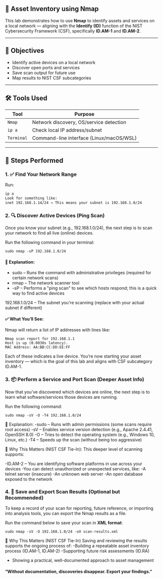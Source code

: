 ## 🧠 Asset Inventory using Nmap

This lab demonstrates how to use **Nmap** to identify assets and services on a local network — aligning with the **Identify (ID)** function of the NIST Cybersecurity Framework (CSF), specifically **ID.AM-1** and **ID.AM-2**.

---

## 🎯 Objectives

- Identify active devices on a local network  
- Discover open ports and services  
- Save scan output for future use  
- Map results to NIST CSF subcategories  

---

## 🛠️ Tools Used

| Tool       | Purpose                                      |
|------------|----------------------------------------------|
| `Nmap`     | Network discovery, OS/service detection      |
| `ip a`     | Check local IP address/subnet                |
| `Terminal` | Command-line interface (Linux/macOS/WSL)     |

---

## 📝 Steps Performed

### 1. ✅ Find Your Network Range

Run:

```bash
ip a
Look for something like:
inet 192.168.1.14/24 → This means your subnet is 192.168.1.0/24
```




### 2. 🔍 Discover Active Devices (Ping Scan)
Once you know your subnet (e.g., 192.168.1.0/24), the next step is to scan your network to find all live (online) devices.

Run the following command in your terminal:

```sudo nmap -sP 192.168.1.0/24```

#### 🔎 Explanation:
- sudo – Runs the command with administrative privileges (required for certain network scans)
- nmap – The network scanner tool
- -sP – Performs a "ping scan" to see which hosts respond; this is a quick way to find active devices

192.168.1.0/24 – The subnet you're scanning (replace with your actual subnet if different)

#### ✅ What You’ll See:
Nmap will return a list of IP addresses with lines like:

```
Nmap scan report for 192.168.1.1  
Host is up (0.0030s latency).  
MAC Address: AA:BB:CC:DD:EE:FF
```

Each of these indicates a live device. You’re now starting your asset inventory — which is the goal of this lab and aligns with CSF subcategory ID.AM-1.

### 3. 📦 Perform a Service and Port Scan (Deeper Asset Info)
Now that you’ve discovered which devices are online, the next step is to learn what software/services those devices are running.

Run the following command:

```
sudo nmap -sV -O -T4 192.168.1.0/24
```

🔎 Explanation:
-sudo – Runs with admin permissions (some scans require root access)
-sV – Enables service version detection (e.g., Apache 2.4.41, OpenSSH 8.0)
-O – Tries to detect the operating system (e.g., Windows 10, Linux, etc.)
-T4 – Speeds up the scan (without being too aggressive)

📌 Why This Matters (NIST CSF Tie-In):
This deeper level of scanning supports:

-ID.AM-2 – You are identifying software platforms in use across your devices
-You can detect unauthorized or unexpected services, like:
  -A telnet server (insecure)
  -An unknown web server
  -An open database exposed to the network

### 4. 💾 Save and Export Scan Results (Optional but Recommended)

To keep a record of your scan for reporting, future reference, or importing into analysis tools, you can export the Nmap results as a file.

Run the command below to save your scan in **XML format**:

```
sudo nmap -sV -O 192.168.1.0/24 -oX scan-results.xml
```

📌 Why This Matters (NIST CSF Tie-In)
Saving and reviewing the results supports the ongoing process of:
-Building a repeatable asset inventory process (ID.AM-1, ID.AM-2)
-Supporting future risk assessments (ID.RA)
- Showing a practical, well-documented approach to asset management

#### “Without documentation, discoveries disappear. Export your findings.”

